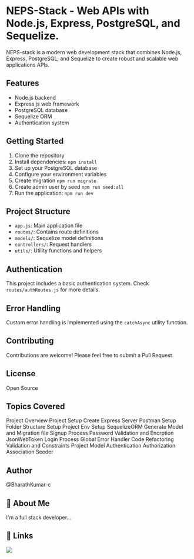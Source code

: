 # NEPS-Stack - Web APIs with Node.js, Express, PostgreSQL, and Sequelize.

NEPS-stack is a modern web development stack that combines Node.js, Express, PostgreSQL, and Sequelize to create robust and scalable web applications APIs.

## Features

- Node.js backend
- Express.js web framework
- PostgreSQL database
- Sequelize ORM
- Authentication system

## Getting Started

1. Clone the repository
2. Install dependencies: `npm install`
3. Set up your PostgreSQL database
4. Configure your environment variables
5. Create migration `npm run migrate`
6. Create admin user by seed `npm run seed:all`
7. Run the application: `npm run dev`

## Project Structure

- `app.js`: Main application file
- `routes/`: Contains route definitions
- `models/`: Sequelize model definitions
- `controllers/`: Request handlers
- `utils/`: Utility functions and helpers

## Authentication

This project includes a basic authentication system. Check `routes/authRoutes.js` for more details.

## Error Handling

Custom error handling is implemented using the `catchAsync` utility function.

## Contributing

Contributions are welcome! Please feel free to submit a Pull Request.

## License

Open Source

## Topics Covered

Project Overview
Project Setup
Create Express Server
Postman Setup
Folder Structure
Setup Project Env
Setup SequelizeORM
Generate Model and Migration file
Signup Process
Password Validation and Encrption
JsonWebToken
Login Process
Global Error Handler
Code Refactoring
Validation and Constraints
Project Model
Authentication
Authorization
Association
Seeder

## Author

@BharathKumar-c

## 🚀 About Me

I'm a full stack developer...

## 🔗 Links

<a href="https://www.linkedin.com/in/bharath-kumar-1134592a7" target="_blank">
    <img src="https://img.shields.io/badge/LinkedIn-0077B5?style=for-the-badge&logo=linkedin&logoColor=white" target="_blank" />
  </a>
